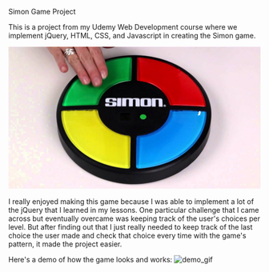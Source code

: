Simon Game Project

This is a project from my Udemy Web Development course where we implement jQuery, HTML, CSS, and Javascript in creating the Simon game.

![simon_image](simon.jpg)

I really enjoyed making this game because I was able to implement a lot of the jQuery that I learned in my lessons. One particular challenge that I came across but eventually overcame was keeping track of the user's choices per level. But after finding out that I just really needed to keep track of the last choice the user made and check that choice every time with the game's pattern, it made the project easier.

Here's a demo of how the game looks and works:
![demo_gif](game_demo.gif)                                                                                                                                                                                                                                                                                 
